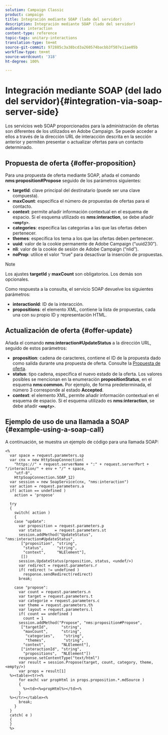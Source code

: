 ```yaml
---
solution: Campaign Classic
product: campaign
title: Integración mediante SOAP (lado del servidor)
description: Integración mediante SOAP (lado del servidor)
audience: interaction
content-type: reference
topic-tags: unitary-interactions
translation-type: tm+mt
source-git-commit: 972885c3a38bcd3a260574bacbb3f507e11ae05b
workflow-type: tm+mt
source-wordcount: '318'
ht-degree: 100%

---
```



# Integración mediante SOAP (del lado del servidor){#integration-via-soap-server-side}

Los servicios web SOAP proporcionados para la administración de ofertas son diferentes de los utilizados en Adobe Campaign. Se puede acceder a ellos a través de la dirección URL de interacción descrita en la sección anterior y permiten presentar o actualizar ofertas para un contacto determinado.

## Propuesta de oferta {#offer-proposition}

Para una propuesta de oferta mediante SOAP, añada el comando **nms:proposition#Propose** seguido de los parámetros siguientes:

* **targetId**: clave principal del destinatario (puede ser una clave compuesta).
* **maxCount**: especifica el número de propuestas de ofertas para el contacto.
* **context**: permite añadir información contextual en el esquema de espacio. Si el esquema utilizado es **nms:interaction**, se debe añadir **`<empty>`**.
* **categories**: especifica las categorías a las que las ofertas deben pertenecer.
* **themes**: especifica los tema a los que las ofertas deben pertenecer.
* **uuid**: valor de la cookie permanente de Adobe Campaign (“uuid230”).
* **nli**: valor de la cookie de sesión de Adobe Campaign (“nlid”).
* **noProp**: utilice el valor “true” para desactivar la inserción de propuestas.

>[!NOTE]
>
>Los ajustes **targetId** y **maxCount** son obligatorios. Los demás son opcionales.

Como respuesta a la consulta, el servicio SOAP devuelve los siguientes parámetros:

* **interactionld**: ID de la interacción.
* **propositions**: el elemento XML, contiene la lista de propuestas, cada una con su propio ID y representación HTML.

## Actualización de oferta {#offer-update}

Añada el comando **nms:interaction#UpdateStatus** a la dirección URL, seguido de estos parámetros:

* **proposition**: cadena de caracteres, contiene el ID de la propuesta dado como salida durante una propuesta de oferta. Consulte la [Propuesta de oferta](#offer-proposition).
* **status**: tipo cadena, especifica el nuevo estado de la oferta. Los valores posibles se mencionan en la enumeración **propositionStatus**, en el esquema **nms:common.** Por ejemplo, de forma predeterminada, el número 3 corresponde al estado **Accepted**.
* **context**: el elemento XML, permite añadir información contextual en el esquema de espacio. Si el esquema utilizado es **nms:interaction**, se debe añadir **`<empty>`**.

## Ejemplo de uso de una llamada a SOAP {#example-using-a-soap-call}

A continuación, se muestra un ejemplo de código para una llamada SOAP:

```
<%
  var space = request.parameters.sp
  var cnx = new HttpSoapConnection(
    "https://" + request.serverName + ":" + request.serverPort + "/interaction/" + env + "/" + space,
    "utf-8",
    HttpSoapConnection.SOAP_12)
  var session = new SoapService(cnx, "nms:interaction")
  var action = request.parameters.a
  if( action == undefined )
    action = 'propose'

  try
  {
    switch( action )
    {
    case "update":
      var proposition = request.parameters.p
      var status      = request.parameters.st
      session.addMethod("UpdateStatus", "nms:interaction#UpdateStatus",
       ["proposition", "string",
        "status",      "string",
        "context",     "NLElement"],
       [])
      session.UpdateStatus(proposition, status, <undef/>)
      var redirect = request.parameters.r
      if( redirect != undefined )
        response.sendRedirect(redirect)
      break;

    case "propose":
      var count = request.parameters.n
      var target = request.parameters.t
      var categorie = request.parameters.c
      var theme = request.parameters.th
      var layout = request.parameters.l
      if( count == undefined )
        count = 1
      session.addMethod("Propose", "nms:proposition#Propose",
       ["targetId",      "string",
        "maxCount",      "string",
         "categories",    "string",
         "themes",        "string",
        "context",       "NLElement"],
       ["interactionId", "string",
        "propositions",  "NLElement"])
      response.setContentType("text/html")
      var result = session.Propose(target, count, category, theme, <empty/>)
      var props = result[1]
  %><table><tr><%
      for each( var propHtml in props.proposition.*.mdSource )
      {
        %><td><%=propHtml%></td><%
      }
  %></tr></table><%
      break;
    }
  }
  catch( e )
  {
  }
  %>
```
